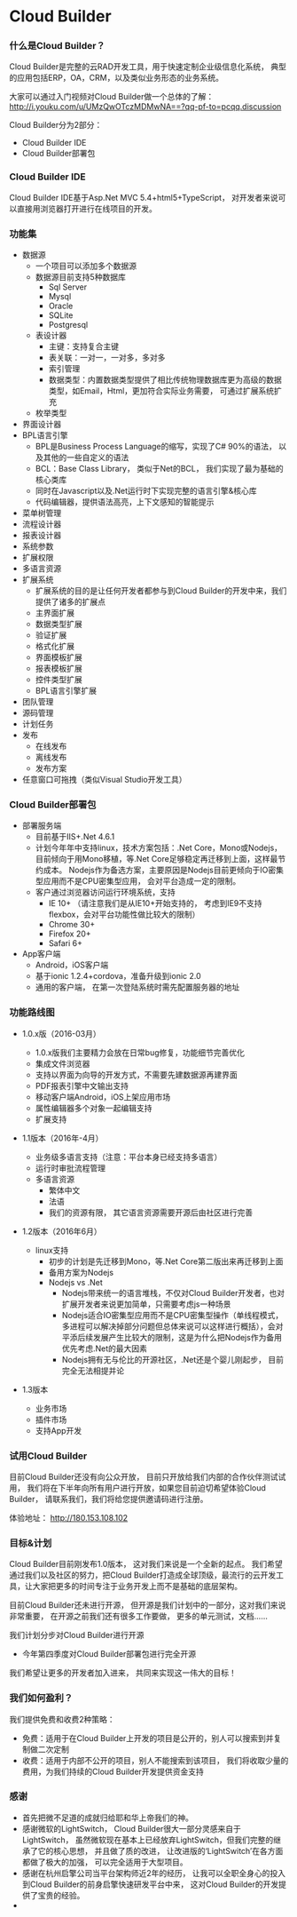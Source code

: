 # Cloud Builder

### 什么是Cloud Builder？

Cloud Builder是完整的云RAD开发工具，用于快速定制企业级信息化系统， 典型的应用包括ERP，OA，CRM，以及类似业务形态的业务系统。

大家可以通过入门视频对Cloud Builder做一个总体的了解：
http://i.youku.com/u/UMzQwOTczMDMwNA==?qq-pf-to=pcqq.discussion

Cloud Builder分为2部分：
- Cloud Builder IDE
- Cloud Builder部署包

### Cloud Builder IDE
Cloud Builder IDE基于Asp.Net MVC 5.4+html5+TypeScript， 对开发者来说可以直接用浏览器打开进行在线项目的开发。

### 功能集

- 数据源
  - 一个项目可以添加多个数据源
  - 数据源目前支持5种数据库
    - Sql Server
    - Mysql
    - Oracle
    - SQLite
    - Postgresql
  - 表设计器
    - 主键：支持复合主键
    - 表关联：一对一，一对多，多对多
    - 索引管理
    - 数据类型：内置数据类型提供了相比传统物理数据库更为高级的数据类型，如Email，Html，更加符合实际业务需要， 可通过扩展系统扩充
  - 枚举类型
- 界面设计器
- BPL语言引擎
  - BPL是Business Process Language的缩写，实现了C# 90%的语法， 以及其他的一些自定义的语法
  - BCL：Base Class Library， 类似于Net的BCL， 我们实现了最为基础的核心类库
  - 同时在Javascript以及.Net运行时下实现完整的语言引擎&核心库
  - 代码编辑器，提供语法高亮，上下文感知的智能提示
- 菜单树管理
- 流程设计器
- 报表设计器
- 系统参数
- 扩展权限
- 多语言资源
- 扩展系统
  - 扩展系统的目的是让任何开发者都参与到Cloud Builder的开发中来，我们提供了诸多的扩展点
  - 主界面扩展
  - 数据类型扩展
  - 验证扩展
  - 格式化扩展
  - 界面模板扩展
  - 报表模板扩展
  - 控件类型扩展
  - BPL语言引擎扩展
- 团队管理
- 源码管理
- 计划任务
- 发布
  - 在线发布
  - 离线发布
  - 发布方案
- 任意窗口可拖拽（类似Visual Studio开发工具）

### Cloud Builder部署包
- 部署服务端
  - 目前基于IIS+.Net 4.6.1
  - 计划今年年中支持linux，技术方案包括：.Net Core，Mono或Nodejs， 目前倾向于用Mono移植，等.Net Core足够稳定再迁移到上面，这样最节约成本。 Nodejs作为备选方案，主要原因是Nodejs目前更倾向于IO密集型应用而不是CPU密集型应用， 会对平台造成一定的限制。
  - 客户通过浏览器访问运行环境系统，支持
    - IE 10+ （请注意我们是从IE10+开始支持的， 考虑到IE9不支持flexbox，会对平台功能性做比较大的限制）
    - Chrome 30+
    - Firefox 20+
    - Safari 6+
- App客户端
  - Android，iOS客户端
  - 基于ionic 1.2.4+cordova，准备升级到ionic 2.0
  - 通用的客户端， 在第一次登陆系统时需先配置服务器的地址

### 功能路线图
- 1.0.x版（2016-03月）
  - 1.0.x版我们主要精力会放在日常bug修复，功能细节完善优化
  - 集成文件浏览器
  - 支持以界面为向导的开发方式，不需要先建数据源再建界面
  - PDF报表引擎中文输出支持
  - 移动客户端Android，iOS上架应用市场
  - 属性编辑器多个对象一起编辑支持
  - 扩展支持
  
- 1.1版本（2016年-4月）
  - 业务级多语言支持（注意：平台本身已经支持多语言）
  - 运行时审批流程管理
  - 多语言资源
    - 繁体中文
    - 法语
    - 我们的资源有限， 其它语言资源需要开源后由社区进行完善
    
- 1.2版本（2016年6月）
  - linux支持
    - 初步的计划是先迁移到Mono，等.Net Core第二版出来再迁移到上面
    - 备用方案为Nodejs
    - Nodejs vs .Net
      - Nodejs带来统一的语言堆栈，不仅对Cloud Builder开发者，也对扩展开发者来说更加简单，只需要考虑js一种场景
      - Nodejs适合IO密集型应用而不是CPU密集型操作（单线程模式，多进程可以解决掉部分问题但总体来说可以这样进行概括），会对平添后续发展产生比较大的限制，这是为什么把Nodejs作为备用优先考虑.Net的最大因素
      - Nodejs拥有无与伦比的开源社区，.Net还是个婴儿刚起步， 目前完全无法相提并论

- 1.3版本
  - 业务市场
  - 插件市场
  - 支持App开发

### 试用Cloud Builder
目前Cloud Builder还没有向公众开放， 目前只开放给我们内部的合作伙伴测试试用， 我们将在下半年向所有用户进行开放，如果您目前迫切希望体验Cloud Builder， 请联系我们，我们将给您提供邀请码进行注册。

体验地址：
http://180.153.108.102

### 目标&计划

Cloud Builder目前刚发布1.0版本， 这对我们来说是一个全新的起点。
我们希望通过我们以及社区的努力，把Cloud Builder打造成全球顶级，最流行的云开发工具，让大家把更多的时间专注于业务开发上而不是基础的底层架构。

目前Cloud Builder还未进行开源， 但开源是我们计划中的一部分，这对我们来说非常重要， 在开源之前我们还有很多工作要做， 更多的单元测试，文档……

我们计划分步对Cloud Builder进行开源
- 今年第四季度对Cloud Builder部署包进行完全开源

我们希望让更多的开发者加入进来， 共同来实现这一伟大的目标！

### 我们如何盈利？

我们提供免费和收费2种策略：
- 免费：适用于在Cloud Builder上开发的项目是公开的，别人可以搜索到并复制做二次定制
- 收费：适用于内部不公开的项目，别人不能搜索到该项目， 我们将收取少量的费用，为我们持续的Cloud Builder开发提供资金支持

### 感谢

- 首先把微不足道的成就归给耶和华上帝我们的神。
- 感谢微软的LightSwitch， Cloud Builder很大一部分灵感来自于LightSwitch， 虽然微软现在基本上已经放弃LightSwitch，但我们完整的继承了它的核心思想， 并且做了质的改进， 让改进版的‘LightSwitch’在各方面都做了极大的加强， 可以完全适用于大型项目。
- 感谢在杭州启擎公司当平台架构师近2年的经历， 让我可以全职全身心的投入到Cloud Builder的前身启擎快速研发平台中来， 这对Cloud Builder的开发提供了宝贵的经验。
- 
